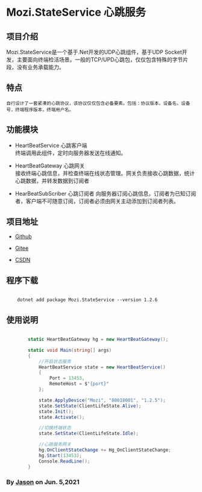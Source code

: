 ﻿# Mozi.StateService 心跳服务

## 项目介绍

Mozi.StateService是一个基于.Net开发的UDP心跳组件，基于UDP Socket开发，主要面向终端检活场景。一般的TCP/UPD心跳包，仅仅包含特殊的字节片段，没有业务承载能力。 

## 特点
    自行设计了一套紧凑的心跳协议，该协议仅仅包含必备要素。包括：协议版本，设备名，设备号，终端程序版本，终端用户名。

## 功能模块

- HeartBeatService
    心跳客户端  
    终端调用此组件，定时向服务器发送在线通知。

- HeartBeatGateway
    心跳网关  
    接收终端心跳信息，并检查终端在线状态管理。网关负责接收心跳数据，统计心跳数据，并转发数据到订阅者

- HearBeatSubScriber
    心跳订阅者
    向服务器订阅心跳信息，订阅者为已知订阅者，客户端不可随意订阅，订阅者必须由网关主动添加到订阅者列表。

## 项目地址

- [Github][github]

- [Gitee][gitee]

- [CSDN][codechina]

## 程序下载

~~~shell

	dotnet add package Mozi.StateService --version 1.2.6

~~~
## 使用说明

~~~csharp

        static HeartBeatGateway hg = new HeartBeatGateway();

        static void Main(string[] args)
        {
            //开启状态服务
            HeartBeatService state = new HeartBeatService()
            {
                Port = 13453,
                RemoteHost = $"{port}"
            };

            state.ApplyDevice("Mozi", "80018001", "1.2.5");
            state.SetState(ClientLifeState.Alive);
            state.Init();
            state.Activate();

            //切换终端状态
            state.SetState(ClientLifeState.Idle);

            //心跳服务网关
            hg.OnClientStateChange += Hg_OnClientStateChange;
            hg.Start(13453);
            Console.ReadLine();
        }
~~~
### By [Jason][1] on Jun. 5,2021

[1]:mailto:brotherqian@163.com
[gitee]:https://gitee.com/myui_admin/mozi.git
[github]:https://github.com/MoziCoder/Mozi.HttpEmbedded.git
[codechina]:https://codechina.csdn.net/mozi/mozi.httpembedded.git